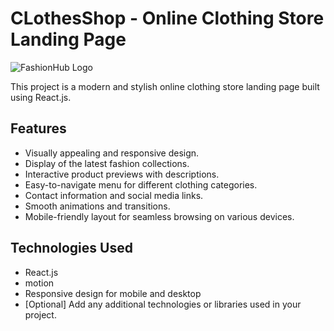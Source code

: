 # CLothesShop - Online Clothing Store Landing Page

![FashionHub Logo](link-to-your-logo.png)

This project is a modern and stylish online clothing store landing page built using React.js.

## Features

- Visually appealing and responsive design.
- Display of the latest fashion collections.
- Interactive product previews with descriptions.
- Easy-to-navigate menu for different clothing categories.
- Contact information and social media links.
- Smooth animations and transitions.
- Mobile-friendly layout for seamless browsing on various devices.

## Technologies Used

- React.js
- motion
- Responsive design for mobile and desktop
- [Optional] Add any additional technologies or libraries used in your project.

